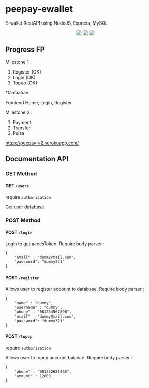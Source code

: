 # peepay-ewallet
E-wallet RestAPI using NodeJS, Express, MySQL

<p align="center">
    <img src="https://img.icons8.com/color/100/00000/mysql-logo.png"/>
    <img src="https://img.icons8.com/color/100/00000/javascript--v2.png"/>
    <img src="https://img.icons8.com/color/100/00000/nodejs.png"/>
</p>

## Progress FP
Milestone 1 :
1. Register (OK)
2. Login    (OK)
3. Topup    (OK)

*tambahan

Frontend Home, Login, Register

Milestone 2 :
1. Payment
2. Transfer
3. Pulsa

https://peepay-v2.herokuapp.com/

## Documentation API

### GET Method

#### GET `/users`

require `authorization`

Get user database

### POST Method
#### POST `/login`

Login to get accesToken. Require body parser :
```
{
    "email" : "dummy@mail.com",
    "password": "dummy321"
}
```
#### POST `/register`

Allows user to register account to database. Require body parser :

```
{
    "name" : "dummy",
    "username" : "dummy",
    "phone" : "081234567890",
    "email" : "dummy@mail.com",
    "password": "dummy321"
}
```
#### POST `/topup`
require `authorization`

Allows user to topup account balance. Require body parser :
```
{
    "phone" : "081232681465",
    "amount" : 12000
}
```
#### 
